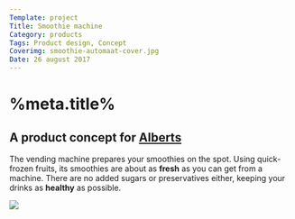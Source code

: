```yaml
---
Template: project
Title: Smoothie machine
Category: products
Tags: Product design, Concept
Coverimg: smoothie-automaat-cover.jpg
Date: 26 august 2017
---
```


# %meta.title%

## A product concept for [Alberts]

The vending machine prepares your smoothies on the spot. Using quick-frozen fruits, its smoothies are about as **fresh** as you can get from a machine. There are no added sugars or preservatives either, keeping your drinks as **healthy** as possible.

<img src="/assets/%meta.category%/smoothie-automaat-cover.jpg" />

[Alberts]: http://www.alberts.be "Alberts"